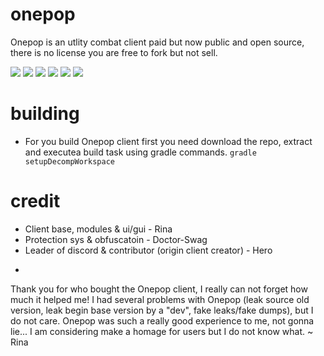 # onepop
Onepop is an utlity combat client paid but now public and open source, there is no license you are free to fork but not sell.

![](https://github.com/SirRina/onepop/splash_1.png)
![](https://github.com/SirRina/onepop/splash_2.png)
![](https://github.com/SirRina/onepop/splash_3.png)
![](https://github.com/SirRina/onepop/splash_4.png?raw=true)
![](https://github.com/SirRina/onepop/splash_5.png?raw=true)
![](https://github.com/SirRina/onepop/splash_6.png?raw=true)

# building
- For you build Onepop client first you need download the repo, extract and executea build task using gradle commands.
```gradle setupDecompWorkspace```

# credit
- Client base, modules & ui/gui - Rina
- Protection sys & obfuscatoin - Doctor-Swag
- Leader of discord & contributor (origin client creator) - Hero

+

Thank you for who bought the Onepop client, I really can not forget how much it helped me!
I had several problems with Onepop (leak source old version, leak begin base version by a "dev", fake leaks/fake dumps), but I do not care.
Onepop was such a really good experience to me, not gonna lie... I am considering make a homage for users but I do not know what.
~ Rina
